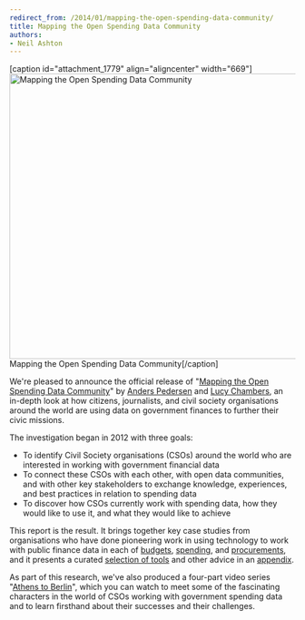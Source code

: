 ```yaml
---
redirect_from: /2014/01/mapping-the-open-spending-data-community/
title: Mapping the Open Spending Data Community
authors:
- Neil Ashton
---
```

[caption id="attachment_1779" align="aligncenter" width="669"]<a href="http://community.openspending.org/research/mappingcommunity/"><img src="{{ site.baseurl }}/img/blog/2013/12/mappingcommunity.jpg" alt="Mapping the Open Spending Data Community" width="669" height="503" class="size-full wp-image-1779" /></a> Mapping the Open Spending Data Community[/caption]<!--magazine.image = {{ site.baseurl }}/img/blog/2013/12/mappingcommunity.jpg -->

We're pleased to announce the official release of "[Mapping the Open Spending Data Community](http://community.openspending.org/research/mappingcommunity/)" by [Anders Pedersen](http://okfn.org/members/anderspeders/) and [Lucy Chambers](http://okfn.org/members/lucychambers), an in-depth look at how citizens, journalists, and civil society organisations around the world are using data on government finances to further their civic missions.

The investigation began in 2012 with three goals:

* To identify Civil Society organisations (CSOs) around the world who are interested in working with government financial data
* To connect these CSOs with each other, with open data communities, and with other key stakeholders to exchange knowledge, experiences, and best practices in relation to spending data
* To discover how CSOs currently work with spending data, how they would like to use it, and what they would like to achieve

This report is the result. It brings together key case studies from organisations who have done pioneering work in using technology to work with public finance data in each of [budgets][budgets], [spending][spending], and [procurements][procurements], and it presents a curated [selection of tools][tools] and other advice in an [appendix][appendix].

[budgets]: http://community.openspending.org/research/mappingcommunity/case-studies-budgets/
[spending]: http://community.openspending.org/research/mappingcommunity/case-studies-spending/
[procurements]: http://community.openspending.org/research/mappingcommunity/case-studies-procurements/
[tools]: http://community.openspending.org/research/mappingcommunity/appendix/tool-ecosystem/
[appendix]: http://community.openspending.org/research/mappingcommunity/appendix/

As part of this research, we've also produced a four-part video series "[Athens to Berlin][a2b]", which you can watch to meet some of the fascinating characters in the world of CSOs working with government spending data and to learn firsthand about their successes and their challenges.

[a2b]: http://community.openspending.org/research/mappingcommunity/introduction/videos/

